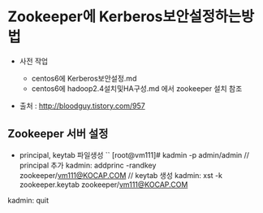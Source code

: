 
# Zookeeper에 Kerberos보안설정하는방법
- 사전 작업
    - centos6에 Kerberos보안설정.md
    - centos6에 hadoop2.4설치및HA구성.md 에서 zookeeper 설치 참조

- 출처 : http://bloodguy.tistory.com/957

## Zookeeper 서버 설정


- principal, keytab 파일생성
``
[root@vm111]# kadmin  -p admin/admin
// principal 추가
kadmin: addprinc -randkey zookeeper/vm111@KOCAP.COM
// keytab 생성
kadmin: xst -k zookeeper.keytab zookeeper/vm111@KOCAP.COM

kadmin: quit
```